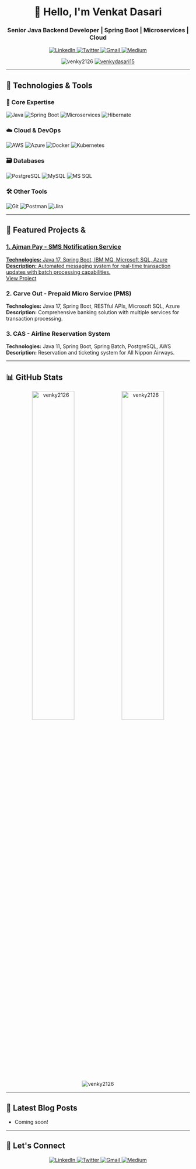 <h1 align="center">👋 Hello, I'm Venkat Dasari</h1>
<h3 align="center">Senior Java Backend Developer | Spring Boot | Microservices | Cloud</h3>

<p align="center">
  <a href="https://linkedin.com/in/venkateswarlu-dasari-35101034a" target="_blank">
    <img src="https://img.shields.io/badge/LinkedIn-0077B5?style=for-the-badge&logo=linkedin&logoColor=white" alt="LinkedIn">
  </a>
  <a href="https://twitter.com/venkydasari15" target="_blank">
    <img src="https://img.shields.io/badge/Twitter-1DA1F2?style=for-the-badge&logo=twitter&logoColor=white" alt="Twitter">
  </a>
  <a href="mailto:venky4026@gmail.com">
    <img src="https://img.shields.io/badge/Gmail-D14836?style=for-the-badge&logo=gmail&logoColor=white" alt="Gmail">
  </a>
  <a href="https://medium.com/@venky" target="_blank">
    <img src="https://img.shields.io/badge/Medium-12100E?style=for-the-badge&logo=medium&logoColor=white" alt="Medium">
  </a>
</p>

<p align="center">
  <img src="https://komarev.com/ghpvc/?username=venky2126&label=Profile%20views&color=0e75b6&style=flat" alt="venky2126" />
  <a href="https://twitter.com/venkydasari15" target="blank">
    <img src="https://img.shields.io/twitter/follow/venkydasari15?logo=twitter&style=for-the-badge" alt="venkydasari15" />
  </a>
</p>

---

## 🔧 Technologies & Tools

### 🚀 Core Expertise
![Java](https://img.shields.io/badge/Java-ED8B00?style=for-the-badge&logo=openjdk&logoColor=white)
![Spring Boot](https://img.shields.io/badge/Spring_Boot-F2F4F9?style=for-the-badge&logo=spring-boot)
![Microservices](https://img.shields.io/badge/Microservices-339933?style=for-the-badge&logo=amazon-aws&logoColor=white)
![Hibernate](https://img.shields.io/badge/Hibernate-59666C?style=for-the-badge&logo=Hibernate&logoColor=white)

### ☁️ Cloud & DevOps
![AWS](https://img.shields.io/badge/AWS-%23FF9900.svg?style=for-the-badge&logo=amazon-aws&logoColor=white)
![Azure](https://img.shields.io/badge/Azure-0089D6?style=for-the-badge&logo=microsoft-azure&logoColor=white)
![Docker](https://img.shields.io/badge/Docker-2496ED?style=for-the-badge&logo=docker&logoColor=white)
![Kubernetes](https://img.shields.io/badge/Kubernetes-326CE5?style=for-the-badge&logo=kubernetes&logoColor=white)

### 🗃️ Databases
![PostgreSQL](https://img.shields.io/badge/PostgreSQL-316192?style=for-the-badge&logo=postgresql&logoColor=white)
![MySQL](https://img.shields.io/badge/MySQL-4479A1?style=for-the-badge&logo=mysql&logoColor=white)
![MS SQL](https://img.shields.io/badge/Microsoft_SQL_Server-CC2927?style=for-the-badge&logo=microsoft-sql-server&logoColor=white)

### 🛠️ Other Tools
![Git](https://img.shields.io/badge/Git-F05032?style=for-the-badge&logo=git&logoColor=white)
![Postman](https://img.shields.io/badge/Postman-FF6C37?style=for-the-badge&logo=postman&logoColor=white)
![Jira](https://img.shields.io/badge/Jira-0052CC?style=for-the-badge&logo=Jira&logoColor=white)

---

## 🚀 Featured Projects &  <a href="https://venky2126.github.io/bio-service/resume.html" target="CV">


### 1. Ajman Pay - SMS Notification Service
**Technologies:** Java 17, Spring Boot, IBM MQ, Microsoft SQL, Azure  
**Description:** Automated messaging system for real-time transaction updates with batch processing capabilities.  
[View Project](https://greetify-info.onrender.com/greeting-service/)

### 2. Carve Out - Prepaid Micro Service (PMS)
**Technologies:** Java 17, Spring Boot, RESTful APIs, Microsoft SQL, Azure  
**Description:** Comprehensive banking solution with multiple services for transaction processing.

### 3. CAS - Airline Reservation System
**Technologies:** Java 11, Spring Boot, Spring Batch, PostgreSQL, AWS  
**Description:** Reservation and ticketing system for All Nippon Airways.

---

## 📊 GitHub Stats

<p align="center">
  <img src="https://github-readme-stats.vercel.app/api?username=venky2126&show_icons=true&theme=radical" alt="venky2126" width="48%" />
  <img src="https://github-readme-streak-stats.herokuapp.com/?user=venky2126&theme=radical" alt="venky2126" width="48%" />
</p>

<p align="center">
  <img src="https://github-readme-stats.vercel.app/api/top-langs/?username=venky2126&layout=compact&theme=radical" alt="venky2126" />
</p>

---

## 📝 Latest Blog Posts
<!-- BLOG-POST-LIST:START -->
- Coming soon!
<!-- BLOG-POST-LIST:END -->

---

## 🤝 Let's Connect

<p align="center">
  <a href="https://linkedin.com/in/venkateswarlu-dasari-35101034a" target="_blank">
    <img src="https://img.icons8.com/color/48/000000/linkedin.png" alt="LinkedIn"/>
  </a>
  <a href="https://twitter.com/venkydasari15" target="_blank">
    <img src="https://img.icons8.com/color/48/000000/twitter.png" alt="Twitter"/>
  </a>
  <a href="mailto:venky4026@gmail.com">
    <img src="https://img.icons8.com/color/48/000000/gmail.png" alt="Gmail"/>
  </a>
  <a href="https://medium.com/@venky" target="_blank">
    <img src="https://img.icons8.com/color/48/000000/medium-logo.png" alt="Medium"/>
  </a>
</p>
